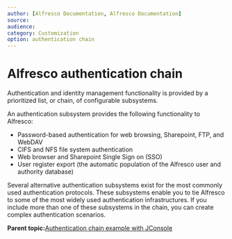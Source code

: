 ```yaml
---
author: [Alfresco Documentation, Alfresco Documentation]
source: 
audience: 
category: Customization
option: authentication chain
---
```


# Alfresco authentication chain

Authentication and identity management functionality is provided by a prioritized list, or chain, of configurable subsystems.

An authentication subsystem provides the following functionality to Alfresco:

-   Password-based authentication for web browsing, Sharepoint, FTP, and WebDAV
-   CIFS and NFS file system authentication
-   Web browser and Sharepoint Single Sign on \(SSO\)
-   User register export \(the automatic population of the Alfresco user and authority database\)

Several alternative authentication subsystems exist for the most commonly used authentication protocols. These subsystems enable you to tie Alfresco to some of the most widely used authentication infrastructures. If you include more than one of these subsystems in the chain, you can create complex authentication scenarios.

**Parent topic:**[Authentication chain example with JConsole](../concepts/auth-jconsole-example.md)

